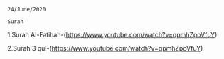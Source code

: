     24/June/2020
    
    Surah
    
1.Surah Al-Fatihah-(https://www.youtube.com/watch?v=qpmhZpoVfuY)

2.Surah 3 qul-(https://www.youtube.com/watch?v=qpmhZpoVfuY)
